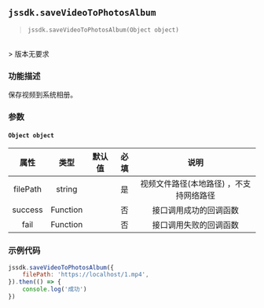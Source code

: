 
## `jssdk.saveVideoToPhotosAlbum`

> `jssdk.saveVideoToPhotosAlbum(Object object)`
<br/>
> 版本无要求

### 功能描述

保存视频到系统相册。

### 参数

#### `Object object`

| 属性 | 类型 | 默认值 | 必填 | 说明 |
| :--: | :--: | :--: | :--: | :--: |
| filePath | string |  | 是 | 视频文件路径(本地路径) ，不支持网络路径 |
| success | Function |  | 否 | 接口调用成功的回调函数 |
| fail | Function |  | 否 | 接口调用失败的回调函数 |


### 示例代码

```js
jssdk.saveVideoToPhotosAlbum({
    filePath: 'https://localhost/1.mp4',
}).then(() => {
    console.log('成功')
})
```